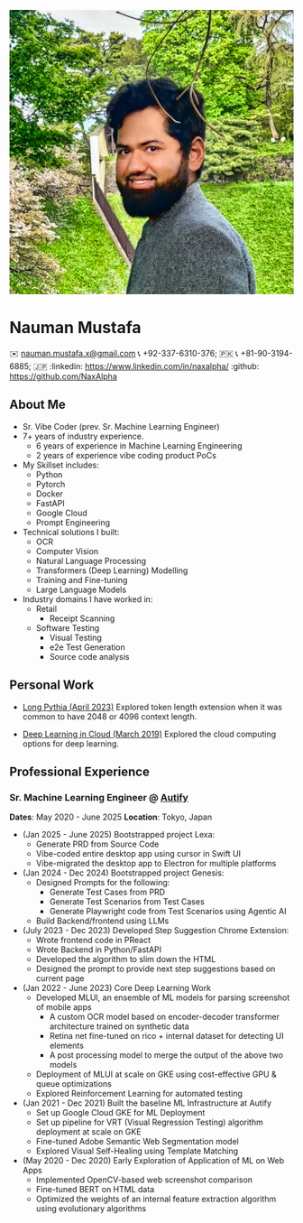 <!-- Left Panel: 1/3 Width on Wide screen; Vertically Aligned on Mobile Screens -->

![photo](../public/photo.png)

# Nauman Mustafa

<!-- Contact Information: Add Relevant Icons Before every item -->

✉️ nauman.mustafa.x@gmail.com
📞 +92-337-6310-376; 🇵🇰
📞 +81-90-3194-6885; 🇯🇵
:linkedin: https://www.linkedin.com/in/naxalpha/
:github: https://github.com/NaxAlpha

<!-- Right Panel with Main Content; scrolls independently on wide screens -->

## About Me

- Sr. Vibe Coder (prev. Sr. Machine Learning Engineer) 
- 7+ years of industry experience.
    - 6 years of experience in Machine Learning Engineering
    - 2 years of experience vibe coding product PoCs
- My Skillset includes:
    - Python
    - Pytorch
    - Docker
    - FastAPI
    - Google Cloud
    - Prompt Engineering
- Technical solutions I built:
    - OCR
    - Computer Vision
    - Natural Language Processing
    - Transformers (Deep Learning) Modelling
    - Training and Fine-tuning
    - Large Language Models
- Industry domains I have worked in:
    - Retail
        - Receipt Scanning
    - Software Testing
        - Visual Testing
        - e2e Test Generation
        - Source code analysis

## Personal Work

- [Long Pythia (April 2023)](/long-pythia) Explored token length extension when it was common to have 2048 or 4096 context length.

- [Deep Learning in Cloud (March 2019)](/deep-learning-in-cloud) Explored the cloud computing options for deep learning.

## Professional Experience

### Sr. Machine Learning Engineer @ [Autify](https://autify.com/)

**Dates**: May 2020 - June 2025
**Location**: Tokyo, Japan

- (Jan 2025 - June 2025) Bootstrapped project Lexa:
    - Generate PRD from Source Code
    - Vibe-coded entire desktop app using cursor in Swift UI
    - Vibe-migrated the desktop app to Electron for multiple platforms
- (Jan 2024 - Dec 2024) Bootstrapped project Genesis:
    - Designed Prompts for the following:
        - Generate Test Cases from PRD
        - Generate Test Scenarios from Test Cases
        - Generate Playwright code from Test Scenarios using Agentic AI
    - Build Backend/frontend using LLMs
- (July 2023 - Dec 2023) Developed Step Suggestion Chrome Extension:
    - Wrote frontend code in PReact
    - Wrote Backend in Python/FastAPI
    - Developed the algorithm to slim down the HTML
    - Designed the prompt to provide next step suggestions based on current page
- (Jan 2022 - June 2023) Core Deep Learning Work
    - Developed MLUI, an ensemble of ML models for parsing screenshot of mobile apps
        - A custom OCR model based on encoder-decoder transformer architecture trained on synthetic data
        - Retina net fine-tuned on rico + internal dataset for detecting UI elements
        - A post processing model to merge the output of the above two models
    - Deployment of MLUI at scale on GKE using cost-effective GPU & queue optimizations
    - Explored Reinforcement Learning for automated testing
- (Jan 2021 - Dec 2021) Built the baseline ML Infrastructure at Autify
    - Set up Google Cloud GKE for ML Deployment
    - Set up pipeline for VRT (Visual Regression Testing) algorithm deployment at scale on GKE
    - Fine-tuned Adobe Semantic Web Segmentation model
    - Explored Visual Self-Healing using Template Matching
- (May 2020 - Dec 2020) Early Exploration of Application of ML on Web Apps
    - Implemented OpenCV-based web screenshot comparison
    - Fine-tuned BERT on HTML data
    - Optimized the weights of an internal feature extraction algorithm using evolutionary algorithms

